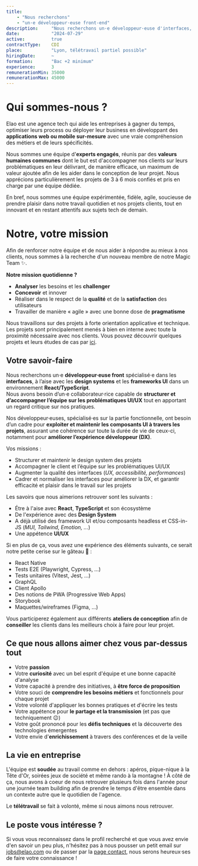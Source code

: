```yaml
---
title:
    - "Nous recherchons"
    - "un·e développeur·euse front-end"
description:     "Nous recherchons un·e développeur·euse d'interfaces, ayant une expérience des design systems dans un écosystème React"
date:            "2024-07-29"
active:          true
contractType:    CDI
place:           "Lyon, télétravail partiel possible"
hiringDate:      ~
formation:       "Bac +2 minimum"
experience:      3
remunerationMin: 35000
remunerationMax: 45000
---
```


# Qui sommes-nous ?

Elao est une agence tech qui aide les entreprises à gagner du temps, optimiser leurs process ou déployer leur business
en développant des **applications web ou mobile sur-mesure** avec une vraie compréhension des métiers et de leurs
spécificités.

Nous sommes une équipe d'**experts engagés**, réunis par des **valeurs humaines communes** dont le but est d'accompagner
nos clients sur leurs problématiques en leur délivrant, de manière efficace, un maximum de valeur ajoutée afin de les
aider dans le conception de leur projet. Nous apprécions particulièrement les projets de 3 à 6 mois confiés et pris en
charge par une équipe dédiée.

En bref, nous sommes une équipe expérimentée, fidèle, agile, soucieuse de prendre plaisir dans notre travail quotidien
et nos projets clients, tout en innovant et en restant attentifs aux sujets tech de demain.

# Notre, votre mission

Afin de renforcer notre équipe et de nous aider à répondre au mieux à nos clients, nous sommes à la recherche d'un
nouveau membre de notre Magic Team ✨.

**Notre mission quotidienne ?**

- **Analyser** les besoins et les **challenger**
- **Concevoir** et innover
- Réaliser dans le respect de la **qualité** et de la **satisfaction** des utilisateurs
- Travailler de manière « agile » avec une bonne dose de **pragmatisme**

Nous travaillons sur des projets à forte orientation applicative et technique. Les projets sont principalement menés à
bien en interne avec toute la proximité nécessaire avec nos clients.
Vous pouvez découvrir quelques projets et leurs études de cas par [ici](https://www.elao.com/nos-experiences/).

## Votre savoir-faire

Nous recherchons un·e **développeur·euse front** spécialisé·e dans les **interfaces**, à l’aise avec les 
**design systems** et les **frameworks UI** dans un environnement **React/TypeScript**.   
Nous avons besoin d’un·e collaborateur·rice capable de **structurer
et d’accompagner l’équipe sur les problématiques UI/UX** tout en apportant un regard critique sur nos pratiques.

Nos développeur·euses, spécialisé·es sur la partie fonctionnelle, ont besoin d’un cadre pour **exploiter et maintenir
les composants UI à travers les projets**, assurant une cohérence sur toute la durée de vie de ceux-ci, notamment pour
**améliorer l’expérience développeur (DX)**.

Vos missions :

- Structurer et maintenir le design system des projets
- Accompagner le client et l’équipe sur les problématiques UI/UX
- Augmenter la qualité des interfaces (_UX, accessibilité, performances_)
- Cadrer et normaliser les interfaces pour améliorer la DX, et garantir efficacité et plaisir dans le travail sur les
  projets

Les savoirs que nous aimerions retrouver sont les suivants :

- Étre à l'aise avec **React**, **TypeScript** et son écosystème
- De l'expérience avec des **Design System**
- A déjà utilisé des framework UI et/ou composants headless et CSS-in-JS (_MUI, Tailwind, Emotion, ..._)
- Une appétence **UI/UX**

Si en plus de ça, vous avez une expérience des éléments suivants, ce serait notre petite cerise sur le gâteau 🍒 :
- React Native
- Tests E2E (Playwright, Cypress, ...)
- Tests unitaires (Vitest, Jest, ...)
- GraphQL
- Client Apollo
- Des notions de PWA (Progressive Web Apps)
- Storybook
- Maquettes/wireframes (Figma, ...)

Vous participerez également aux différents **ateliers de conception** afin de **conseiller** les clients dans
les meilleurs choix à faire pour leur projet.

## Ce que nous allons aimer chez vous par-dessus tout

- Votre **passion**
- Votre **curiosité** avec un bel esprit d'équipe et une bonne capacité d'analyse
- Votre capacité à prendre des initiatives, à **être force de proposition**
- Votre souci de **comprendre les besoins métiers** et fonctionnels pour chaque projet
- Votre volonté d'appliquer les bonnes pratiques et d'écrire les tests
- Votre appétence pour **le partage et la transmission** (et pas que techniquement 😉)
- Votre goût prononcé pour les **défis techniques** et la découverte des technologies émergentes
- Votre envie d'**enrichissement** à travers des conférences et de la veille

## La vie en entreprise

L'équipe est **soudée** au travail comme en dehors : apéros, pique-nique à la Tête d'Or, soirées jeux de société et même rando à la montagne ! À côté de ça, nous avons à coeur de nous retrouver plusieurs fois dans l'année pour une journée team building afin de prendre le temps d'être ensemble dans un contexte autre que le quotidien de l'agence.

Le **télétravail** se fait à volonté, même si nous aimons nous retrouver.

## Le poste vous intéresse ?

Si vous vous reconnaissez dans le profil recherché et que vous avez envie d'en savoir un peu plus, n'hésitez pas à nous pousser un petit email sur [jobs@elao.com](mailto:jobs@elao.com) ou de passer par la [page contact](https://www.elao.com/contact/), nous serons heureux·ses de faire votre connaissance !
